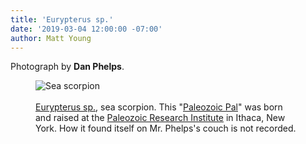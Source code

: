 ```yaml
---
title: 'Eurypterus sp.'
date: '2019-03-04 12:00:00 -07:00'
author: Matt Young
--- 
```

Photograph by <strong>Dan Phelps</strong>.<br/>
<figure>
<img src="{{ site.baseurl }}/uploads/2019/IMG_2774_Eurypterid_600.jpg" alt="Sea scorpion"/>
<figcaption>
<br/><a href="https://en.wikipedia.org/wiki/Eurypterid">Eurypterus sp.</a>, sea scorpion. This "<a href="https://www.priweb.org/index.php/ppals-home">Paleozoic Pal</a>" was born and raised at the <a href="https://www.priweb.org">Paleozoic Research Institute</a> in Ithaca, New York. How it found itself on Mr. Phelps's couch is not recorded.
</figcaption>
</figure>
